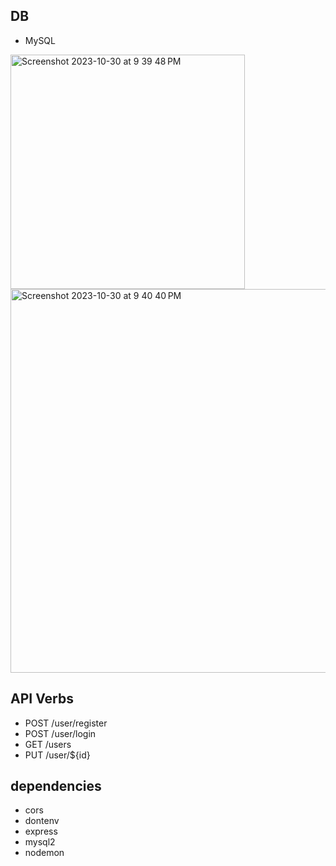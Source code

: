 ## DB
- MySQL
<img width="375" alt="Screenshot 2023-10-30 at 9 39 48 PM" src="https://github.com/wonho-jung/take-home-backend/assets/62073233/216883d0-cf2b-4a98-8961-06e475ea9805">
<img width="614" alt="Screenshot 2023-10-30 at 9 40 40 PM" src="https://github.com/wonho-jung/take-home-backend/assets/62073233/813526e9-0ea5-46a4-9108-e68aa9df0355">


## API Verbs
- POST /user/register       
- POST /user/login           
- GET /users                
- PUT /user/${id}

## dependencies
- cors
- dontenv
- express
- mysql2
- nodemon    
